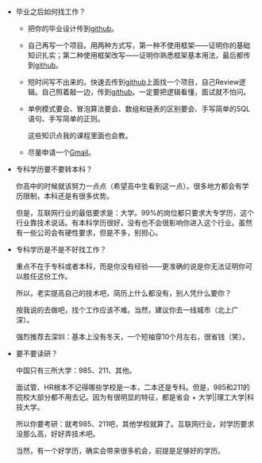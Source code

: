 

- 毕业之后如何找工作？

  - 把你的毕业设计传到[github](https://github.com/)。

  - 自己再写一个项目。用两种方式写，第一种不使用框架——证明你的基础知识扎实；第二种使用框架改写——证明你熟悉框架基本用法，最后都传到[github](https://github.com/)。

  - 短时间写不出来的。快速去传到[github](https://github.com/)上面找一个项目，自己Review逻辑。自己照着敲一边，传到[github](https://github.com/)。一定要把逻辑看懂，面试就不怕问。

  - 单例模式要会、冒泡算法要会、数组和链表的区别要会、手写简单的SQL语句、手写简单的正则。

    这些知识点我的课程里面也会教。

  - 尽量申请一个[Gmail](https://mail.google.com)。		

- 专科学历要不要转本科？

  你高中的时候就该努力一点点（希望高中生看到这一点）。很多地方都会有学历限制，本科还是有很多优势。

  但是，互联网行业的最低要求是：大学。99%的岗位都只要求大专学历，这个行业靠技术说话。有本科学历很好，没有也不会很影响你进入这个行业。虽然有一些公司会有硬性要求，但是不多，别担心。

- 专科学历是不是不好找工作？

  重点不在于专科或者本科，而是你没有经验——更准确的说是你无法证明你可以胜任这份工作。

  所以，老实提高自己的技术吧，简历上什么都没有，别人凭什么要你？

  按我说的去做吧，找个工作应该不难。当然，建议你去一线城市（北上广深）。

  强烈推荐去深圳：基本上没有冬天，一个短袖穿10个月左右，很省钱（笑）。

- 要不要读研？

  中国只有三所大学：985、211、其他。

  面试管、HR根本不记得哪些学校是一本，二本还是专科。但是，985和211的院校大部分都不用去记。因为有很明显的特征，都是省会 + 大学||理工大学|科技大学。

  所以你要考研：就考985、211吧，其他学校就算了。互联网行业，对学历要求没那么高，好好弄技术吧。
  
  当然，有一个好学历，确实会带来很多机会，前提是足够好的学历。

​         